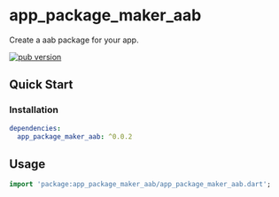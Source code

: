 # app_package_maker_aab

Create a aab package for your app.

[![pub version][pub-image]][pub-url]

[pub-image]: https://img.shields.io/pub/v/app_package_maker_aab.svg
[pub-url]: https://pub.dev/packages/app_package_maker_aab

## Quick Start

### Installation

```yaml
dependencies:
  app_package_maker_aab: ^0.0.2
```

## Usage

```dart
import 'package:app_package_maker_aab/app_package_maker_aab.dart';
```
